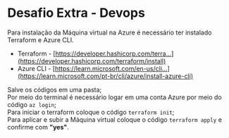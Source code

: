 # Desafio Extra - Devops
Para instalação da Máquina virtual na Azure é necessário ter instalado Terraform e Azure CLI.
- Terraform - [https://developer.hashicorp.com/terra...](https://developer.hashicorp.com/terraform/install)
- Azure CLI - [https://learn.microsoft.com/en-us/cli...](https://learn.microsoft.com/pt-br/cli/azure/install-azure-cli)

Salve os códigos em uma pasta;  
Por meio do terminal é necessário logar em uma conta Azure por meio do código `az login`;  
Para iniciar o terraform coloque o código `terraform init`;  
Para aplicar e subir a Máquina virtual coloque o código `terraform apply` e confirme com **"yes"**. 
